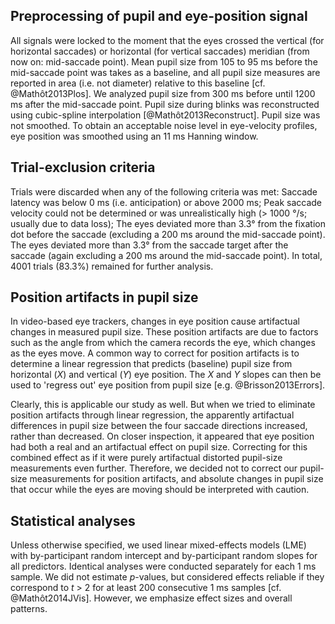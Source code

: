 ## Preprocessing of pupil and eye-position signal

All signals were locked to the moment that the eyes crossed the vertical (for horizontal saccades) or horizontal (for vertical saccades) meridian (from now on: mid-saccade point). Mean pupil size from 105 to 95 ms before the mid-saccade point was takes as a baseline, and all pupil size measures are reported in area (i.e. not diameter) relative to this baseline [cf. @Mathôt2013Plos]. We analyzed pupil size from 300 ms before until 1200 ms after the mid-saccade point. Pupil size during blinks was reconstructed using cubic-spline interpolation [@Mathôt2013Reconstruct]. Pupil size was not smoothed. To obtain an acceptable noise level in eye-velocity profiles, eye position was smoothed using an 11 ms Hanning window.

## Trial-exclusion criteria

Trials were discarded when any of the following criteria was met: Saccade latency was below 0 ms (i.e. anticipation) or above 2000 ms; Peak saccade velocity could not be determined or was unrealistically high (> 1000 °/s; usually due to data loss); The eyes deviated more than 3.3° from the fixation dot before the saccade (excluding a 200 ms around the mid-saccade point). The eyes deviated more than 3.3° from the saccade target after the saccade (again excluding a 200 ms around the mid-saccade point). In total, 4001 trials (83.3%) remained for further analysis.

## Position artifacts in pupil size

In video-based eye trackers, changes in eye position cause artifactual changes in measured pupil size. These position artifacts are due to factors such as the angle from which the camera records the eye, which changes as the eyes move. A common way to correct for position artifacts is to determine a linear regression that predicts (baseline) pupil size from horizontal (*X*) and vertical (*Y*) eye position. The *X* and *Y* slopes can then be used to 'regress out' eye position from pupil size [e.g. @Brisson2013Errors].

Clearly, this is applicable our study as well. But when we tried to eliminate position artifacts through linear regression, the apparently artifactual differences in pupil size between the four saccade directions increased, rather than decreased. On closer inspection, it appeared that eye position had both a real and an artifactual effect on pupil size. Correcting for this combined effect as if it were purely artifactual distorted pupil-size measurements even further. Therefore, we decided not to correct our pupil-size measurements for position artifacts, and absolute changes in pupil size that occur while the eyes are moving should be interpreted with caution.

## Statistical analyses

Unless otherwise specified, we used linear mixed-effects models (LME) with by-participant random intercept and by-participant random slopes for all predictors. Identical analyses were conducted separately for each 1 ms sample. We did not estimate *p*-values, but considered effects reliable if they correspond to *t* > 2 for at least 200 consecutive 1 ms samples [cf. @Mathôt2014JVis]. However, we emphasize effect sizes and overall patterns.
